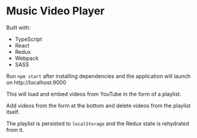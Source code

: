 # Music Video Player

Built with:

- TypeScript
- React
- Redux
- Webpack
- SASS

Run `npm start` after installing dependencies and the application will launch on http://localhost:9000

This will load and embed videos from YouTube in the form of a playlist.

Add videos from the form at the bottom and delete videos from the playlist itself.

The playlist is persisted to `localStorage` and the Redux state is rehydrated from it.
